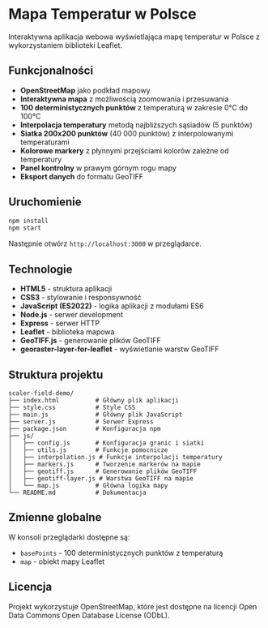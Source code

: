 # Mapa Temperatur w Polsce

Interaktywna aplikacja webowa wyświetlająca mapę temperatur w Polsce z wykorzystaniem biblioteki Leaflet.

## Funkcjonalności

- **OpenStreetMap** jako podkład mapowy
- **Interaktywna mapa** z możliwością zoomowania i przesuwania
- **100 deterministycznych punktów** z temperaturą w zakresie 0°C do 100°C
- **Interpolacja temperatury** metodą najbliższych sąsiadów (5 punktów)
- **Siatka 200x200 punktów** (40 000 punktów) z interpolowanymi temperaturami
- **Kolorowe markery** z płynnymi przejściami kolorów zależne od temperatury
- **Panel kontrolny** w prawym górnym rogu mapy
- **Eksport danych** do formatu GeoTIFF

## Uruchomienie

```bash
npm install
npm start
```

Następnie otwórz `http://localhost:3000` w przeglądarce.

## Technologie

- **HTML5** - struktura aplikacji
- **CSS3** - stylowanie i responsywność
- **JavaScript (ES2022)** - logika aplikacji z modułami ES6
- **Node.js** - serwer development
- **Express** - serwer HTTP
- **Leaflet** - biblioteka mapowa
- **GeoTIFF.js** - generowanie plików GeoTIFF
- **georaster-layer-for-leaflet** - wyświetlanie warstw GeoTIFF

## Struktura projektu

```
scaler-field-demo/
├── index.html          # Główny plik aplikacji
├── style.css           # Style CSS
├── main.js             # Główny plik JavaScript
├── server.js           # Serwer Express
├── package.json        # Konfiguracja npm
├── js/
│   ├── config.js       # Konfiguracja granic i siatki
│   ├── utils.js        # Funkcje pomocnicze
│   ├── interpolation.js # Funkcje interpolacji temperatury
│   ├── markers.js      # Tworzenie markerów na mapie
│   ├── geotiff.js      # Generowanie plików GeoTIFF
│   ├── geotiff-layer.js # Warstwa GeoTIFF na mapie
│   └── map.js          # Główna logika mapy
└── README.md           # Dokumentacja
```

## Zmienne globalne

W konsoli przeglądarki dostępne są:
- `basePoints` - 100 deterministycznych punktów z temperaturą
- `map` - obiekt mapy Leaflet

## Licencja

Projekt wykorzystuje OpenStreetMap, które jest dostępne na licencji Open Data Commons Open Database License (ODbL).
